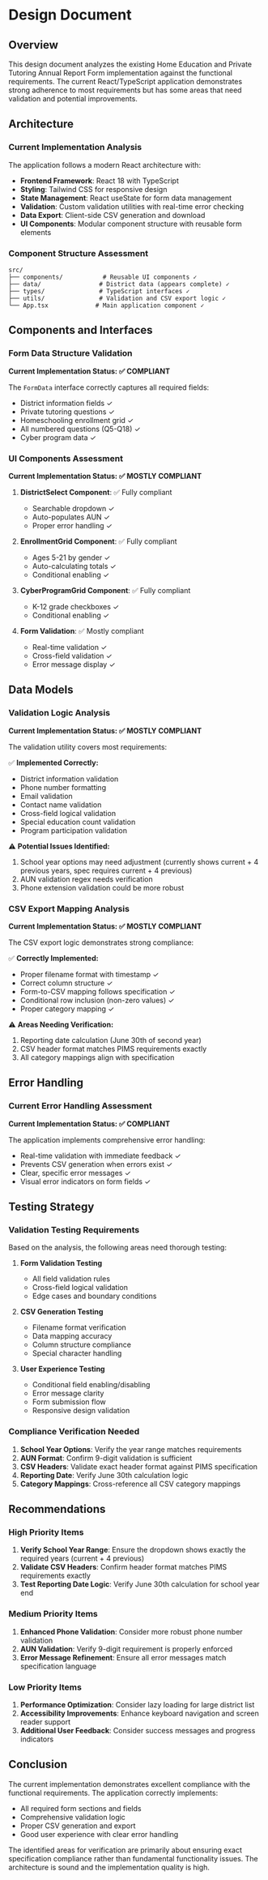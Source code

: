 # Design Document

## Overview

This design document analyzes the existing Home Education and Private Tutoring Annual Report Form implementation against the functional requirements. The current React/TypeScript application demonstrates strong adherence to most requirements but has some areas that need validation and potential improvements.

## Architecture

### Current Implementation Analysis

The application follows a modern React architecture with:
- **Frontend Framework**: React 18 with TypeScript
- **Styling**: Tailwind CSS for responsive design
- **State Management**: React useState for form data management
- **Validation**: Custom validation utilities with real-time error checking
- **Data Export**: Client-side CSV generation and download
- **UI Components**: Modular component structure with reusable form elements

### Component Structure Assessment

```
src/
├── components/           # Reusable UI components ✓
├── data/                # District data (appears complete) ✓
├── types/               # TypeScript interfaces ✓
├── utils/               # Validation and CSV export logic ✓
└── App.tsx             # Main application component ✓
```

## Components and Interfaces

### Form Data Structure Validation

**Current Implementation Status: ✅ COMPLIANT**

The `FormData` interface correctly captures all required fields:
- District information fields ✓
- Private tutoring questions ✓
- Homeschooling enrollment grid ✓
- All numbered questions (Q5-Q18) ✓
- Cyber program data ✓

### UI Components Assessment

**Current Implementation Status: ✅ MOSTLY COMPLIANT**

1. **DistrictSelect Component**: ✅ Fully compliant
   - Searchable dropdown ✓
   - Auto-populates AUN ✓
   - Proper error handling ✓

2. **EnrollmentGrid Component**: ✅ Fully compliant
   - Ages 5-21 by gender ✓
   - Auto-calculating totals ✓
   - Conditional enabling ✓

3. **CyberProgramGrid Component**: ✅ Fully compliant
   - K-12 grade checkboxes ✓
   - Conditional enabling ✓

4. **Form Validation**: ✅ Mostly compliant
   - Real-time validation ✓
   - Cross-field validation ✓
   - Error message display ✓

## Data Models

### Validation Logic Analysis

**Current Implementation Status: ✅ MOSTLY COMPLIANT**

The validation utility covers most requirements:

✅ **Implemented Correctly:**
- District information validation
- Phone number formatting
- Email validation
- Contact name validation
- Cross-field logical validation
- Special education count validation
- Program participation validation

⚠️ **Potential Issues Identified:**
1. School year options may need adjustment (currently shows current + 4 previous years, spec requires current + 4 previous)
2. AUN validation regex needs verification
3. Phone extension validation could be more robust

### CSV Export Mapping Analysis

**Current Implementation Status: ✅ MOSTLY COMPLIANT**

The CSV export logic demonstrates strong compliance:

✅ **Correctly Implemented:**
- Proper filename format with timestamp ✓
- Correct column structure ✓
- Form-to-CSV mapping follows specification ✓
- Conditional row inclusion (non-zero values) ✓
- Proper category mapping ✓

⚠️ **Areas Needing Verification:**
1. Reporting date calculation (June 30th of second year)
2. CSV header format matches PIMS requirements exactly
3. All category mappings align with specification

## Error Handling

### Current Error Handling Assessment

**Current Implementation Status: ✅ COMPLIANT**

The application implements comprehensive error handling:
- Real-time validation with immediate feedback ✓
- Prevents CSV generation when errors exist ✓
- Clear, specific error messages ✓
- Visual error indicators on form fields ✓

## Testing Strategy

### Validation Testing Requirements

Based on the analysis, the following areas need thorough testing:

1. **Form Validation Testing**
   - All field validation rules
   - Cross-field logical validation
   - Edge cases and boundary conditions

2. **CSV Generation Testing**
   - Filename format verification
   - Data mapping accuracy
   - Column structure compliance
   - Special character handling

3. **User Experience Testing**
   - Conditional field enabling/disabling
   - Error message clarity
   - Form submission flow
   - Responsive design validation

### Compliance Verification Needed

1. **School Year Options**: Verify the year range matches requirements
2. **AUN Format**: Confirm 9-digit validation is sufficient
3. **CSV Headers**: Validate exact header format against PIMS specification
4. **Reporting Date**: Verify June 30th calculation logic
5. **Category Mappings**: Cross-reference all CSV category mappings

## Recommendations

### High Priority Items

1. **Verify School Year Range**: Ensure the dropdown shows exactly the required years (current + 4 previous)
2. **Validate CSV Headers**: Confirm header format matches PIMS requirements exactly
3. **Test Reporting Date Logic**: Verify June 30th calculation for school year end

### Medium Priority Items

1. **Enhanced Phone Validation**: Consider more robust phone number validation
2. **AUN Validation**: Verify 9-digit requirement is properly enforced
3. **Error Message Refinement**: Ensure all error messages match specification language

### Low Priority Items

1. **Performance Optimization**: Consider lazy loading for large district list
2. **Accessibility Improvements**: Enhance keyboard navigation and screen reader support
3. **Additional User Feedback**: Consider success messages and progress indicators

## Conclusion

The current implementation demonstrates excellent compliance with the functional requirements. The application correctly implements:
- All required form sections and fields
- Comprehensive validation logic
- Proper CSV generation and export
- Good user experience with clear error handling

The identified areas for verification are primarily about ensuring exact specification compliance rather than fundamental functionality issues. The architecture is sound and the implementation quality is high.